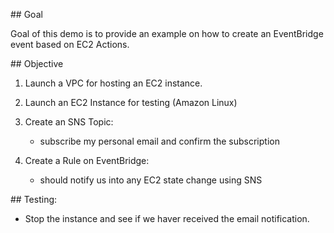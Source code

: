 ## Goal

Goal of this demo is to provide an example on how to create an EventBridge event based
on EC2 Actions.

## Objective

1. Launch a VPC for hosting an EC2 instance.

2. Launch an EC2 Instance for testing (Amazon Linux)

3. Create an SNS Topic:
    * subscribe my personal email and confirm the subscription

4. Create a Rule on EventBridge:
    * should notify us into any EC2 state change using SNS

## Testing:

* Stop the instance and see if we haver received the email notification.


